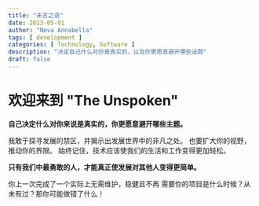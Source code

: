 ```yaml
---
title: "未言之语"
date: 2023-05-01
author: "Nova Annabella"
tags: [ development ]
categories: [ Technology, Software ]
description: "决定自己什么对你是真实的，以及你更愿意避开哪些话题"
draft: false
---
```



# 欢迎来到 "The Unspoken"

**自己决定什么对你来说是真实的，你更愿意避开哪些主题。**

我敢于探寻发展的禁区，并揭示出发展世界中的非凡之处。
也要扩大你的视野，推动你的界限。
始终记住，技术应该使我们的生活和工作变得更加轻松。

**只有我们中最勇敢的人，才能真正使发展对其他人变得更简单。**

你上一次完成了一个实际上无需维护，稳健且不再
需要你的项目是什么时候？从未有过？那你可能做错了什么！
